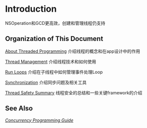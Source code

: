 # Introduction

NSOperation和GCD更高效，创建和管理线程仍支持

## Organization of This Document

[About Threaded Programming](https://developer.apple.com/library/content/documentation/Cocoa/Conceptual/Multithreading/AboutThreads/AboutThreads.html#//apple_ref/doc/uid/10000057i-CH6-SW2) 介绍线程的概念和在app设计中的作用

[Thread Management](https://developer.apple.com/library/content/documentation/Cocoa/Conceptual/Multithreading/CreatingThreads/CreatingThreads.html#//apple_ref/doc/uid/10000057i-CH15-SW2) 介绍线程技术和如何使用

[Run Loops](https://developer.apple.com/library/content/documentation/Cocoa/Conceptual/Multithreading/RunLoopManagement/RunLoopManagement.html#//apple_ref/doc/uid/10000057i-CH16-SW1) 介绍在子线程中如何管理事件处理Loop

[Synchronization](https://developer.apple.com/library/content/documentation/Cocoa/Conceptual/Multithreading/ThreadSafety/ThreadSafety.html#//apple_ref/doc/uid/10000057i-CH8-SW1) 介绍同步问题及相关工具

[Thread Safety Summary](https://developer.apple.com/library/content/documentation/Cocoa/Conceptual/Multithreading/ThreadSafetySummary/ThreadSafetySummary.html#//apple_ref/doc/uid/10000057i-CH12-SW1) 线程安全的总结和一些关键framework的介绍

## See Also

[_Concurrency Programming Guide_](https://youmingtaiziback.gitbooks.io/concurrency-programming-guide/content/)

## 



